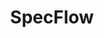 ---
title:      "SpecFlow"
ring:       assess
quadrant:   "languages-and-frameworks"
tags:       [coding, quality assurance]
---